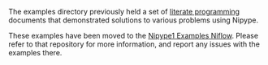The examples directory previously held a set of
[literate programming](https://en.wikipedia.org/wiki/Literate_programming) documents that
demonstrated solutions to various problems using Nipype.

These examples have been moved to the
[Nipype1 Examples Niflow](https://github.com/niflows/nipype1-examples). Please refer to
that repository for more information, and report any issues with the examples there.
